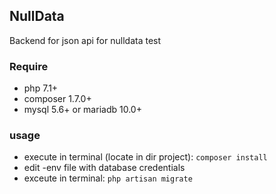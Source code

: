 

## NullData

Backend for json api for nulldata test

### Require
- php 7.1+
- composer 1.7.0+
- mysql 5.6+ or mariadb 10.0+

### usage
- execute in terminal (locate in dir project): ```composer install```
- edit -env file with database credentials
- exceute in terminal: ```php artisan migrate```
